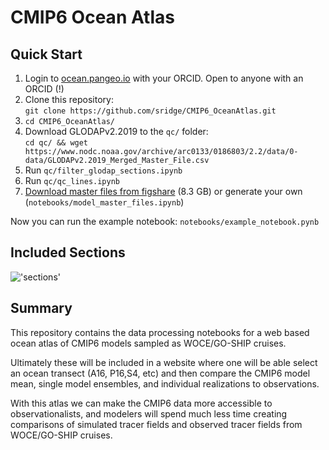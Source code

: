 # CMIP6 Ocean Atlas

## Quick Start
1. Login to [ocean.pangeo.io](https://ocean.pangeo.io) with your ORCID. Open to anyone with an ORCID (!)
2. Clone this repository:\
```git clone https://github.com/sridge/CMIP6_OceanAtlas.git```
3. ```cd CMIP6_OceanAtlas/```
4. Download GLODAPv2.2019 to the ```qc/``` folder:\
```cd qc/ && wget https://www.nodc.noaa.gov/archive/arc0133/0186803/2.2/data/0-data/GLODAPv2.2019_Merged_Master_File.csv```
5. Run ```qc/filter_glodap_sections.ipynb```
6. Run ```qc/qc_lines.ipynb```
7. [Download master files from figshare](https://figshare.com/articles/CMIP6_Ocean_Atlas/10052342) (8.3 GB) or generate your own (```notebooks/model_master_files.ipynb```)

Now you can run the example notebook: ```notebooks/example_notebook.pynb```

## Included Sections 
!['sections'](https://github.com/sridge/CMIP6_OceanAtlas/blob/master/notebooks/sections_qc.png "Sections")

## Summary
This repository contains the data processing notebooks for a web based ocean atlas of CMIP6 models sampled as WOCE/GO-SHIP cruises. 

Ultimately these will be included in a website where one will be able select an ocean transect (A16, P16,S4, etc) and then compare the CMIP6 model mean, single model ensembles, and individual realizations to observations.

With this atlas we can make the CMIP6 data more accessible to observationalists, and modelers will spend much less time creating comparisons of simulated tracer fields and observed tracer fields from WOCE/GO-SHIP cruises.



